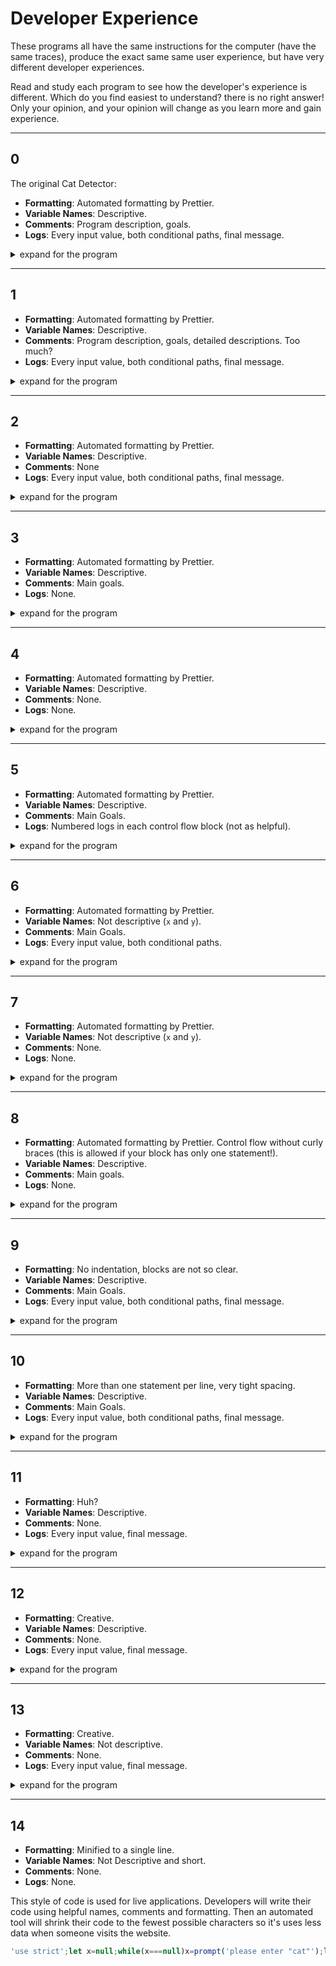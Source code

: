 # Developer Experience

These programs all have the same instructions for the computer (have the same
traces), produce the exact same same user experience, but have very different
developer experiences.

Read and study each program to see how the developer's experience is different.
Which do you find easiest to understand? there is no right answer! Only your
opinion, and your opinion will change as you learn more and gain experience.

---

## 0

The original Cat Detector:

- **Formatting**: Automated formatting by Prettier.
- **Variable Names**: Descriptive.
- **Comments**: Program description, goals.
- **Logs**: Every input value, both conditional paths, final message.

<details>
<summary>expand for the program</summary>
<br>

```js
'use strict';

/* The Cat Detector

  This programs prompts the user to input a cat,
  and lets them know if they did input a cat or not.

  Data In:
    Any string

  Data Out:
    A string describing if the user's input was "cat" or not

*/

/* --- gather the user's input (canceling not allowed) --- */

let input = null;
while (input === null) {
  input = prompt('please enter "cat"');
  console.log('user input:', input);
}

/* --- check the input and create a message --- */

let message = '';
if (input !== 'cat') {
  message = '"' + input + '" is not a cat';
  console.log('path: if');
} else {
  message = 'thank you for the cat';
  console.log('path: else');
}
console.log('final message:', message);

/* --- display the message for the user --- */

alert(message);
```

</details>

---

## 1

- **Formatting**: Automated formatting by Prettier.
- **Variable Names**: Descriptive.
- **Comments**: Program description, goals, detailed descriptions. Too much?
- **Logs**: Every input value, both conditional paths, final message.

<details>
<summary>expand for the program</summary>
<br>

```js
'use strict';

/* The Cat Detector

  This programs prompts the user to input a cat,
  and lets them know if they did input a cat or not.

  Data In:
    Any string

  Data Out:
    A string describing if the user's input was "cat" or not

*/

/* --- gather the user's input (canceling not allowed) --- */

// declare and initialize `input`
//  this variable is used later to create the message
//  if the input is not "cat"
let input = null;
// continue prompting the user until `input` is not null
//  this only happens when the user clicks "ok"
while (input === null) {
  // ask the user for a cat
  //  assign it to the `input` variable
  //  this variable is used in the `while` check
  input = prompt('please enter "cat"');
  // log the new value so the dev can see each input the user provided
  console.log('user input:', input);
}

/* --- check the input and create a message --- */

// declare a new variable for the message
//  initialize it to a string so it's clear what type it should store
//  this variable will be used to store a message to the user
let message = '';
// check if the input is not exactly "cat"
//  we know `input` will always store a string
//  because prompt only returns strings and null
//  and the loop won't exit if `input` is null
if (input !== 'cat') {
  // read the user's input and concatenate it into a new string
  // assign this new string to the `message` variable
  message = '"' + input + '" is not a cat';
  // log which path the program took
  console.log('path: if');
} else {
  // assign a thank you note to the `message` variable
  message = 'thank you for the cat';
  // log which path the program took
  console.log('path: else');
}
// log the new message value for the developer
console.log('final message:', message);

/* --- display the message for the user --- */

// alert the final value of `message` to the user
alert(message);
```

</details>

---

## 2

- **Formatting**: Automated formatting by Prettier.
- **Variable Names**: Descriptive.
- **Comments**: None
- **Logs**: Every input value, both conditional paths, final message.

<details>
<summary>expand for the program</summary>
<br>

```js
'use strict';

let input = null;
while (input === null) {
  input = prompt('please enter "cat"');
  console.log('user input:', input);
}

let message = '';
if (input !== 'cat') {
  message = '"' + input + '" is not a cat';
  console.log('path: if');
} else {
  message = 'thank you for the cat';
  console.log('path: else');
}
console.log('final message:', message);

alert(message);
```

</details>

---

## 3

- **Formatting**: Automated formatting by Prettier.
- **Variable Names**: Descriptive.
- **Comments**: Main goals.
- **Logs**: None.

<details>
<summary>expand for the program</summary>
<br>

```js
'use strict';

/* --- gather the user's input (canceling not allowed) --- */

let input = null;
while (input === null) {
  input = prompt('please enter "cat"');
}

/* --- check the input and create a message --- */

let message = '';
if (input !== 'cat') {
  message = '"' + input + '" is not a cat';
} else {
  message = 'thank you for the cat';
}

/* --- display the message for the user --- */

alert(message);
```

</details>

---

## 4

- **Formatting**: Automated formatting by Prettier.
- **Variable Names**: Descriptive.
- **Comments**: None.
- **Logs**: None.

<details>
<summary>expand for the program</summary>
<br>

```js
'use strict';

let input = null;
while (input === null) {
  input = prompt('please enter "cat"');
}

let message = '';
if (input !== 'cat') {
  message = '"' + input + '" is not a cat';
} else {
  message = 'thank you for the cat';
}

alert(message);
```

</details>

---

## 5

- **Formatting**: Automated formatting by Prettier.
- **Variable Names**: Descriptive.
- **Comments**: Main Goals.
- **Logs**: Numbered logs in each control flow block (not as helpful).

<details>
<summary>expand for the program</summary>
<br>

```js
'use strict';

/* --- gather the user's input (canceling not allowed) --- */

let input = null;
while (input === null) {
  input = prompt('please enter "cat"');
  console.log(1);
}

/* --- check the input and create a message --- */

let message = '';
if (input !== 'cat') {
  message = '"' + input + '" is not a cat';
  console.log(2);
} else {
  message = 'thank you for the cat';
  console.log(3);
}

/* --- display the message for the user --- */

alert(message);
```

</details>

---

## 6

- **Formatting**: Automated formatting by Prettier.
- **Variable Names**: Not descriptive (`x` and `y`).
- **Comments**: Main Goals.
- **Logs**: Every input value, both conditional paths.

<details>
<summary>expand for the program</summary>
<br>

```js
'use strict';

/* --- gather the user's input (canceling not allowed) --- */

let x = null;
while (x === null) {
  x = prompt('please enter "cat"');
  console.log(x);
}

/* --- check the input and create a message --- */

let y = '';
if (x !== 'cat') {
  y = '"' + x + '" is not a cat';
  console.log('path: if');
} else {
  y = 'thank you for the cat';
  console.log('path: else');
}

/* --- display the message for the user --- */

alert(y);
```

</details>

---

## 7

- **Formatting**: Automated formatting by Prettier.
- **Variable Names**: Not descriptive (`x` and `y`).
- **Comments**: None.
- **Logs**: None.

<details>
<summary>expand for the program</summary>
<br>

```js
'use strict';

let x = null;
while (x === null) {
  x = prompt('please enter "cat"');
}

let y = '';
if (x !== 'cat') {
  y = '"' + x + '" is not a cat';
} else {
  y = 'thank you for the cat';
}

alert(y);
```

</details>

---

## 8

- **Formatting**: Automated formatting by Prettier. Control flow without curly
  braces (this is allowed if your block has only one statement!).
- **Variable Names**: Descriptive.
- **Comments**: Main goals.
- **Logs**: None.

<details>
<summary>expand for the program</summary>
<br>

```js
'use strict';

/* --- gather the user's input (canceling not allowed) --- */

let input = null;
while (input === null) input = prompt('please enter "cat"');

/* --- check the input and construct a message --- */

let message = '';
if (input !== 'cat') message = '"' + input + '" is not a cat';
else message = 'thank you for the cat';

/* --- display the message for the user --- */

alert(message);
```

</details>

---

## 9

- **Formatting**: No indentation, blocks are not so clear.
- **Variable Names**: Descriptive.
- **Comments**: Main Goals.
- **Logs**: Every input value, both conditional paths, final message.

<details>
<summary>expand for the program</summary>
<br>

<!-- prettier-ignore -->
```js
'use strict'

/* --- gather the user's input (canceling not allowed) --- */



let input = null;
while (input === null) {
input = prompt('please enter "cat"');
console.log('user input:', input);
}

/* --- check the input and create a message --- */



let message = '';
if (input !== 'cat') {
message = '"' + input + '" is not a cat';
console.log('path: if');
} else {
message = 'thank you for the cat';
console.log('path: else');
}
console.log('final message:', message);

/* --- display the message for the user --- */



alert(message);
```

</details>

---

## 10

- **Formatting**: More than one statement per line, very tight spacing.
- **Variable Names**: Descriptive.
- **Comments**: Main Goals.
- **Logs**: Every input value, both conditional paths, final message.

<details>
<summary>expand for the program</summary>
<br>

<!-- prettier-ignore -->
```js
'use strict'

/* --- gather the user's input (canceling not allowed) --- */



let input=null;while(input===null){
  input=prompt('please enter "cat"');console.log('user input:',input);
}

/* --- check the input and create a message --- */



let message='';if(input!=='cat'){
  message='"'+input+'" is not a cat';console.log('path: if');
}else{
  message='thank you for the cat';console.log('path: else');
}
console.log('final message:',message);

/* --- display the message for the user --- */



alert(message);
```

</details>

---

## 11

- **Formatting**: Huh?
- **Variable Names**: Descriptive.
- **Comments**: None.
- **Logs**: Every input value, final message.

<details>
<summary>expand for the program</summary>
<br>

<!-- prettier-ignore -->
```js
'use strict';
                                              let
  input = null;                               while
  (input === null) {
input = prompt('please enter "cat"');
console.log('user input:', input);
  }

                                              let
  message = '';                               if
  (input !== 'cat') {
message = '"' + input + '" is not a cat';
  }                                           else
  {
message = 'thank you for the cat';
  }
  console.log('final message:', message);

  alert(message);
```

</details>

---

## 12

- **Formatting**: Creative.
- **Variable Names**: Descriptive.
- **Comments**: None.
- **Logs**: Every input value, final message.

<details>
<summary>expand for the program</summary>
<br>

<!-- prettier-ignore -->
```js
'use strict';
   let input=
         null;
         while
         (input
        ===null)
   {input=prompt(
 'please enter "cat"'


          );console.log(
            'user input:'
              ,input);}let
                message='';
            if(input!=='cat')
            {message='"'+input+
               '" is not a cat'



; }else{ message=



              'thank you for the cat' ;}

console
.log(
'final message:'
,message);alert(


                    message);
```

</details>

---

## 13

- **Formatting**: Creative.
- **Variable Names**: Not descriptive.
- **Comments**: None.
- **Logs**: Every input value, final message.

<details>
<summary>expand for the program</summary>
<br>

<!-- prettier-ignore -->
```js
'use strict'                                                   ;
              let x=null;           while(x===null)
      {x=prompt     ('please enter "cat"')       ;console.


log  (  'user input:'  ,  x  )  ;  }  let  y  =  ''  ;  if  (  x


      !=='cat')    {y='"'+x+'" is not a cat'     ;}else{y=


                   'thank you for the cat'
;
}
console
.
log(
'final message:'
,
y
)
;
alert(
y
)
;
```

</details>

---

## 14

- **Formatting**: Minified to a single line.
- **Variable Names**: Not Descriptive and short.
- **Comments**: None.
- **Logs**: None.

This style of code is used for live applications. Developers will write their
code using helpful names, comments and formatting. Then an automated tool will
shrink their code to the fewest possible characters so it's uses less data when
someone visits the website.

<!-- prettier-ignore -->
```js
'use strict';let x=null;while(x===null)x=prompt('please enter "cat"');let y='';if(x!=='cat')y='"'+x+'" is not a cat';else y='thank you for the cat';alert(y);
```
